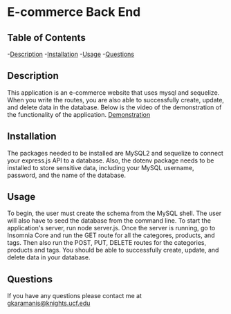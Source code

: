 # E-commerce Back End

## Table of Contents
-[Description](#description)
-[Installation](#installation)
-[Usage](#usage)
-[Questions](#questions)

## Description
This application is an e-commerce website that uses mysql and sequelize. When you write the routes, you are also able to successfully create, update, and delete data in the database.
 Below is the video of the demonstration of the functionality of the application. [Demonstration]()

## Installation
The packages needed to be installed are MySQL2 and sequelize to connect your express.js API to a database. Also, the dotenv package needs to be installed to store sensitive data, including your MySQL username, password, and the name of the database.

## Usage
To begin, the user must create the schema from the MySQL shell. The user will also have to seed the database from the command line. To start the application's server, run node server.js. Once the server is running, go to Insomnia Core and run the GET route for all the categores, products, and tags. Then also run the POST, PUT, DELETE routes for the categories, products and tags. You should be able to successfully create, update, and delete data in your database.

## Questions
If you have any questions please contact me at [gkaramanis@knights.ucf.edu](mailto:gkaramanis@knights.ucf.edu)